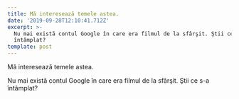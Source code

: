 ```yaml
---
title: Mă interesează temele astea.
date: '2019-09-28T12:10:41.712Z'
excerpt: >-
  Nu mai există contul Google în care era filmul de la sfârşit. Ştii ce s-a
  întâmplat?
template: post
---
```

Mă interesează temele astea.

Nu mai există contul Google în care era filmul de la sfârşit. Ştii ce s-a întâmplat?
